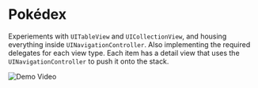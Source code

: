 # Pokédex

Experiements with `UITableView` and `UICollectionView`, and housing everything inside `UINavigationController`.  Also implementing the required delegates for each view type.  Each item has a detail view that uses the `UINavigationController` to push it onto the stack.

![Demo Video](https://thumbs.gfycat.com/ElementaryPerkyGazelle-size_restricted.gif)
